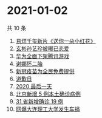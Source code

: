 # 2021-01-02

共 10 条

<!-- BEGIN ZHIHUSEARCH -->
<!-- 最后更新时间 Sat Jan 02 2021 08:28:21 GMT+0800 (CST) -->
1. [易烊千玺新片《送你一朵小红花》](https://www.zhihu.com/search?q=送你一朵小红花)
1. [玄彬孙艺珍被曝已恋爱](https://www.zhihu.com/search?q=玄彬孙艺珍)
1. [华为全面下架腾讯游戏](https://www.zhihu.com/search?q=华为下架腾讯)
1. [谢娜怀二胎](https://www.zhihu.com/search?q=谢娜怀孕)
1. [新冠疫苗为全民免费提供](https://www.zhihu.com/search?q=新冠疫苗免费)
1. [道歉日](https://www.zhihu.com/search?q=道歉日)
1. [2020 最后一天](https://www.zhihu.com/search?q=2020最后一天)
1. [北京新增 5 例本土确诊病例](https://www.zhihu.com/search?q=北京新增)
1. [31 省新增确诊 19 例](https://www.zhihu.com/search?q=疫情新增)
1. [网爆大连理工大学发生车祸](https://www.zhihu.com/search?q=大连理工大学)
<!-- END ZHIHUSEARCH -->
